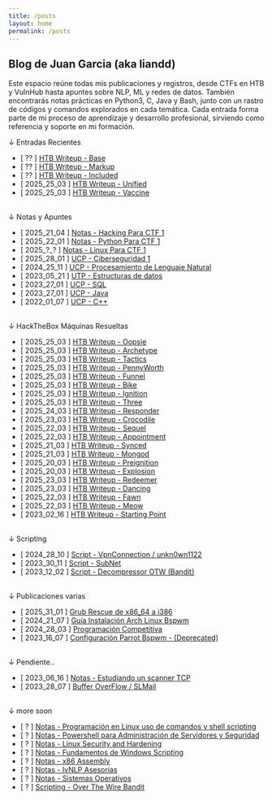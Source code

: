 ```yaml
---
title: /posts
layout: home
permalink: /posts
---
```


<h2 class="titulo-secundario">Blog de Juan Garcia (aka liandd)</h2>

Este espacio reúne todas mis publicaciones y registros, desde CTFs en HTB y VulnHub hasta apuntes sobre NLP, ML y redes de datos. También encontrarás notas prácticas en Python3, C, Java y Bash, junto con un rastro de códigos y comandos explorados en cada temática.
Cada entrada forma parte de mi proceso de aprendizaje y desarrollo profesional, sirviendo como referencia y soporte en mi formación.

<p class="beb">↓ Entradas Recientes</p>

- [ ?? ] <a  href="">HTB Writeup - Base</a>
- [ ?? ] <a  href="">HTB Writeup - Markup</a>
- [ ?? ] <a  href="">HTB Writeup - Included</a>
- [ 2025_25_03 ] <a  href="">HTB Writeup - Unified</a>
- [ 2025_25_03 ] <a  href="">HTB Writeup - Vaccine</a>
<br><br>
<p class="beb">↓ Notas y Apuntes</p>

- [ 2025_21_04 ] <a  href="\Notas_CTF_Hacking_1">Notas - Hacking Para CTF 1</a>
- [ 2025_22_01 ] <a  href="\Notas_CTF_Python_Ofensivo_1">Notas - Python Para CTF 1</a>
- [ 2025_?_? ] <a  href="">Notas - Linux Para CTF 1</a>
- [ 2025_28_01 ] <a  href="\Notas_UCP_Ciberseguridad_1">UCP - Ciberseguridad 1</a>
- [ 2024_25_11 ] <a  href="\Notas_UCP_Procesamiento_de_Lenguaje_Natural">UCP - Procesamiento de Lenguaje Natural</a>
- [ 2023_05_21 ] <a  href="">UTP - Estructuras de datos</a>
- [ 2023_27_01 ] <a  href="">UCP - SQL</a>
- [ 2023_27_01 ] <a  href="">UCP - Java</a>
- [ 2022_01_07 ] <a  href="\Notas_UCP_Programación_Estructurada">UCP - C++</a> 
<br><br>

<p class="beb">↓ HackTheBox Máquinas Resueltas</p>

- [ 2025_25_03 ] <a  href="\HTB_Starting_Point#oopsie">HTB Writeup - Oopsie</a>
- [ 2025_25_03 ] <a  href="\HTB_Starting_Point#archetype">HTB Writeup - Archetype</a>
- [ 2025_25_03 ] <a  href="\HTB_Tactics.html">HTB Writeup - Tactics</a>
- [ 2025_25_03 ] <a  href="\HTB_PennyWorth">HTB Writeup - PennyWorth</a>
- [ 2025_25_03 ] <a  href="\HTB_Funnel.html">HTB Writeup - Funnel</a>
- [ 2025_25_03 ] <a  href="\HTB_Bike.html">HTB Writeup - Bike</a>
- [ 2025_25_03 ] <a  href="\HTB_Ignition.html">HTB Writeup - Ignition</a>
- [ 2025_25_03 ] <a  href="\HTB_Starting_Point#three">HTB Writeup - Three</a>
- [ 2025_24_03 ] <a  href="\HTB_Starting_Point#responder">HTB Writeup - Responder</a>
- [ 2025_23_03 ] <a  href="\HTB_Starting_Point#crocodile">HTB Writeup - Crocodile</a>
- [ 2025_22_03 ] <a  href="\HTB_Starting_Point#sequel">HTB Writeup - Sequel</a>
- [ 2025_22_03 ] <a  href="\HTB_Starting_Point#appointment">HTB Writeup - Appointment</a>
- [ 2025_21_03 ] <a  href="\HTB_Synced.html">HTB Writeup - Synced</a>
- [ 2025_21_03 ] <a  href="\HTB_Mongod.html">HTB Writeup - Mongod</a>
- [ 2025_20_03 ] <a  href="\HTB_Preignition.html">HTB Writeup - Preignition</a>
- [ 2025_20_03 ] <a  href="\HTB_Explosion.html">HTB Writeup - Explosion</a>
- [ 2025_23_03 ] <a  href="\HTB_Starting_Point#redeemer">HTB Writeup - Redeemer</a>
- [ 2025_23_03 ] <a  href="\HTB_Starting_Point#dancing">HTB Writeup - Dancing</a>
- [ 2025_22_03 ] <a  href="\HTB_Starting_Point#fawn">HTB Writeup - Fawn</a>
- [ 2025_22_03 ] <a  href="\HTB_Starting_Point#meow">HTB Writeup - Meow</a>
- [ 2023_02_16 ] <a  href="\HTB_Starting_Point">HTB Writeup - Starting Point</a>
<br><br>

<p class="beb">↓ Scripting</p>

- [ 2024_28_10 ] <a  href="\Script_VpnConnection">Script - VpnConnection / unkn0wn1122</a>
- [ 2023_30_11 ] <a  href="\Script_SubNet">Script - SubNet</a>
- [ 2023_12_02 ] <a  href="\Script_Decompressor">Script - Decompressor OTW (Bandit)</a>
<br><br>
<p class="beb">↓ Publicaciones varias</p>

- [ 2025_31_01 ] <a  href="\Misc_Grub_Rescue_x86">Grub Rescue de x86_64 a i386</a>
- [ 2024_21_07 ] <a  href="\Misc_Guía_Instalación_Arch_Linux">Guía Instalación Arch Linux Bspwm</a>
- [ 2024_28_03 ] <a  href="\Misc_Programación_Competitiva">Programación Competitiva</a>
- [ 2023_16_07 ] <a  href="\Misc_Dotfiles_Parrot">Configuración Parrot Bspwm - (Deprecated)</a>
<br><br>
<p class="beb">↓ Pendiente..</p>

- [ 2023_06_16 ] <a  href="\Notas_CTF_Escaner_TCP">Notas - Estudiando un scanner TCP</a>
- [ 2023_28_07 ] <a  href="\Misc_Buffer_Overflow_SlMail">Buffer OverFlow / SLMail</a>
<br><br>
<p class="beb">↓ more soon</p>

- [ ? ] <a  href="">Notas - Programación en Linux uso de comandos y shell scripting</a>
- [ ? ] <a  href="">Notas - Powershell para Administración de Servidores y Seguridad</a>
- [ ? ] <a  href="">Notas - Linux Security and Hardening</a>
- [ ? ] <a  href="">Notas - Fundamentos de Windows Scripting</a>
- [ ? ] <a  href="">Notas - x86 Assembly</a>
- [ ? ] <a  href="">Notas - IvNLP Asesorias</a>
- [ ? ] <a  href="">Notas - Sistemas Operativos</a>
- [ ? ] <a  href="">Scripting - Over The Wire Bandit</a>
